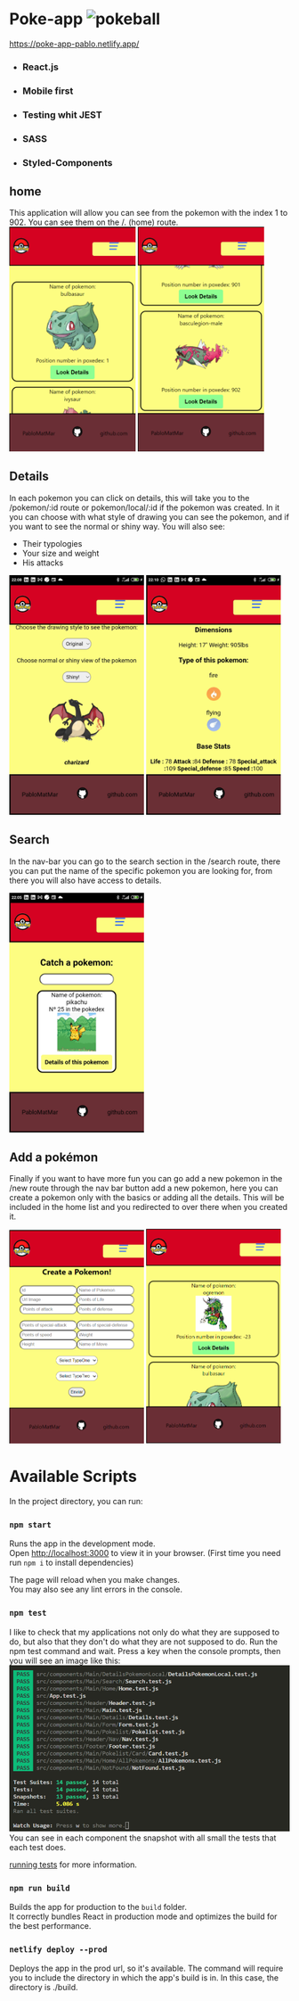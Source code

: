 # Poke-app <img src="https://cdn.emojidex.com/emoji/px32/pokeball.png?1469426901" width="36" height="36" alt="pokeball" />

https://poke-app-pablo.netlify.app/

- ### React.js
- ### Mobile first
- ### Testing whit JEST
- ### SASS
- ### Styled-Components


## home

This application will allow you can see from the pokemon with the index 1 to 902. You can see them on the /. (home) route.
<img src="./public/assets/homeView.png" width="45%"/>
<img src="./public/assets/902.png" width="45%"/>

## Details

In each pokemon you can click on details, this will take you to the /pokemon/:id route or pokemon/local/:id if the pokemon was created. In it you can choose with what style of drawing you can see the pokemon, and if you want to see the normal or shiny way. You will also see:
- Their typologies
- Your size and weight
- His attacks

<img src="./public/assets/detailsChoiceStyle.jpg" width="48%"/>
<img src="./public/assets/detailsTypes.jpg" width="48%"/>

## Search

In the nav-bar you can go to the search section in the /search route, there you can put the name of the specific pokemon you are looking for, from there you will also have access to details.

<img src="./public/assets/search.jpg" width="48%"/>

## Add a pokémon

Finally if you want to have more fun you can go add a new pokemon in the /new route through the nav bar button add a new pokemon, here you can create a pokemon only with the basics or adding all the details. This will be included in the home list and you redirected to over there when you created it.

<img src="./public/assets/createPokemon.png" width="48%"/>
<img src="./public/assets/addPokemonHome.png" width="48%">



# Available Scripts

In the project directory, you can run:

### `npm start`

Runs the app in the development mode.\
Open [http://localhost:3000](http://localhost:3000) to view it in your browser. (First time you need run `npm i` to install dependencies)

The page will reload when you make changes.\
You may also see any lint errors in the console.

### `npm test`

I like to check that my applications not only do what they are supposed to do, but also that they don't do what they are not supposed to do. Run the npm test command and wait. Press a key when the console prompts, then you will see an image like this:![Testig Whit Jest](./public/assets/testWhitJest.png )
You can see in each component the snapshot with all small the tests that each test does.

[running tests](https://facebook.github.io/create-react-app/docs/running-tests) for more information.

### `npm run build`

Builds the app for production to the `build` folder.\
It correctly bundles React in production mode and optimizes the build for the best performance.

### `netlify deploy --prod`

Deploys the app in the prod url, so it's available. The command will require you to include the directory in which the app's build is in. In this case, the directory is ./build.